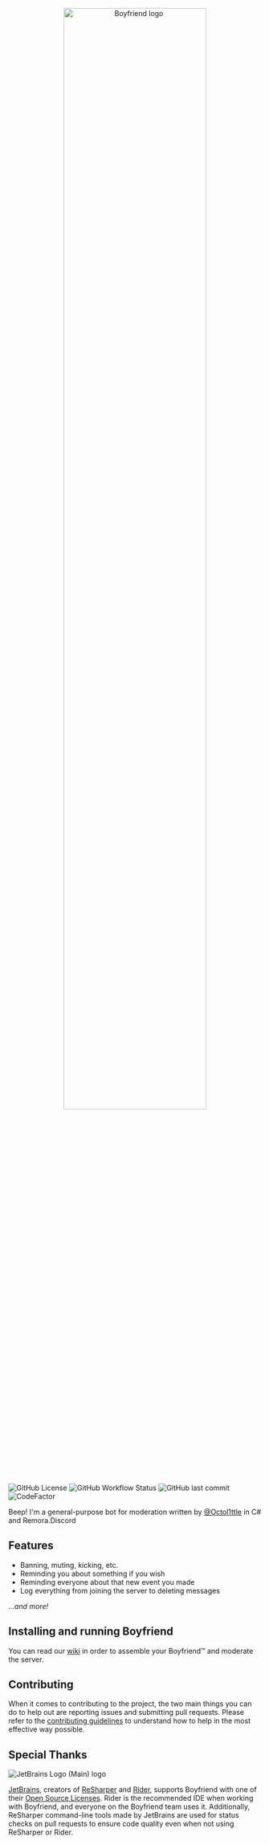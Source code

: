 <p align="center">
    <img src="https://cdn.upload.systems/uploads/v40uV9K1.png" alt="Boyfriend logo" width="75%"/>
</p>

![GitHub License](https://img.shields.io/github/license/TeamOctolings/Boyfriend)
![GitHub Workflow Status](https://img.shields.io/github/actions/workflow/status/TeamOctolings/Boyfriend/.github/workflows/resharper.yml?branch=master)
![GitHub last commit](https://img.shields.io/github/last-commit/TeamOctolings/Boyfriend)
![CodeFactor](https://img.shields.io/codefactor/grade/github/TeamOctolings/Boyfriend)

Beep! I'm a general-purpose bot for moderation written by [@Octol1ttle](https://github.com/Octol1ttle) in C# and
Remora.Discord

## Features

* Banning, muting, kicking, etc.
* Reminding you about something if you wish
* Reminding everyone about that new event you made
* Log everything from joining the server to deleting messages

*...and more!*

## Installing and running Boyfriend

You can read our [wiki](https://github.com/TeamOctolings/Boyfriend/wiki) in order to assemble your Boyfriend™ and
moderate the server.

## Contributing

When it comes to contributing to the project, the two main things you can do to help out are reporting issues and
submitting pull requests. Please refer to the [contributing guidelines](CONTRIBUTING.md) to understand how to help in
the most effective way possible.

## Special Thanks

![JetBrains Logo (Main) logo](https://resources.jetbrains.com/storage/products/company/brand/logos/jb_beam.svg)

[JetBrains](https://www.jetbrains.com/), creators of [ReSharper](https://www.jetbrains.com/resharper)
and [Rider](https://www.jetbrains.com/rider), supports Boyfriend with one of
their [Open Source Licenses](https://jb.gg/OpenSourceSupport).
Rider is the recommended IDE when working with Boyfriend, and everyone on the Boyfriend team uses it.
Additionally, ReSharper command-line tools made by JetBrains are used for status checks on pull requests to ensure code
quality even when not using ReSharper or Rider.
